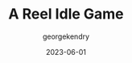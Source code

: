---
layout: game
title:  "A Reel Idle Game"
type: "Game Development Blog"
color: "background-color: seagreen"
summary: "Fishing themed Incremental game developed for Android."
author: georgekendry
date: '2023-06-01'
category: ['game-development','featured']
thumbnail:
keywords: C#, Unity, incremental, mobile, project
permalink: /games/a-reel-idle-game/
usemathjax: true
genre: ['C#', 'Unity', 'Mobile']
browser_playable: false
hidden: true
heading: "a fresh take on the classic incremental genre"
icon: 
showreel:
itch: 
isgameembed: false
gameembed: 
status: "Complete"
projecttype: "Game Jam"
languagesused: ['C#']
tools: ['Unity']
roles: ['Programming','Art','Design']
main-role: "Lead Developer"
credits: ['George Kendry']
screenshots: true
description: <ul> 
                <li>Developed a custom maths library to facilitate unique gameplay elements</li>
                <li>Ensured UI/UX design was intuitive and responsive for mobile</li>
             </ul>
---